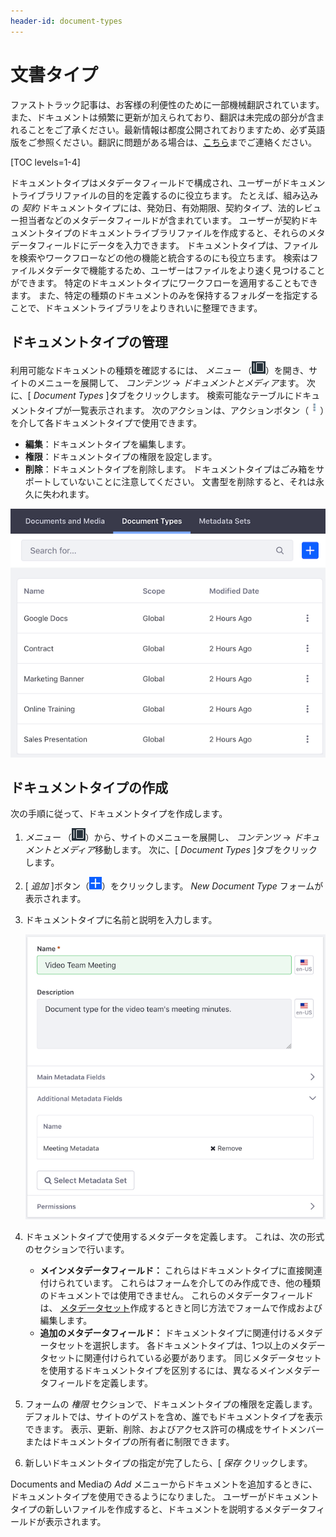 ```yaml
---
header-id: document-types
---
```


# 文書タイプ

<p class="alert alert-info"><span class="wysiwyg-color-blue120">ファストトラック記事は、お客様の利便性のために一部機械翻訳されています。また、ドキュメントは頻繁に更新が加えられており、翻訳は未完成の部分が含まれることをご了承ください。最新情報は都度公開されておりますため、必ず英語版をご参照ください。翻訳に問題がある場合は、<a href="mailto:support-content-jp@liferay.com">こちら</a>までご連絡ください。</span></p>

[TOC levels=1-4]

ドキュメントタイプはメタデータフィールドで構成され、ユーザーがドキュメントライブラリファイルの目的を定義するのに役立ちます。 たとえば、組み込みの *契約* ドキュメントタイプには、発効日、有効期限、契約タイプ、法的レビュー担当者などのメタデータフィールドが含まれています。 ユーザーが契約ドキュメントタイプのドキュメントライブラリファイルを作成すると、それらのメタデータフィールドにデータを入力できます。 ドキュメントタイプは、ファイルを検索やワークフローなどの他の機能と統合するのにも役立ちます。 検索はファイルメタデータで機能するため、ユーザーはファイルをより速く見つけることができます。 特定のドキュメントタイプにワークフローを適用することもできます。 また、特定の種類のドキュメントのみを保持するフォルダーを指定することで、ドキュメントライブラリをよりきれいに整理できます。

## ドキュメントタイプの管理

利用可能なドキュメントの種類を確認するには、 *メニュー* （![Product Menu](../../../images/icon-menu.png)）を開き、サイトのメニューを展開して、 *コンテンツ* → *ドキュメントとメディア*ます。 次に、[ *Document Types* ]タブをクリックします。 検索可能なテーブルにドキュメントタイプが一覧表示されます。 次のアクションは、アクションボタン（![Actions](../../../images/icon-actions.png)）を介して各ドキュメントタイプで使用できます。

  - **編集**：ドキュメントタイプを編集します。
  - **権限**：ドキュメントタイプの権限を設定します。
  - **削除**：ドキュメントタイプを削除します。 ドキュメントタイプはごみ箱をサポートしていないことに注意してください。 文書型を削除すると、それは永久に失われます。

![図1：ドキュメントタイプ管理ウィンドウでは、既存のドキュメントタイプを表示したり、新しいドキュメントタイプを作成したりできます。](../../../images/dm-doc-types-list.png)

## ドキュメントタイプの作成

次の手順に従って、ドキュメントタイプを作成します。

1.  *メニュー* （![Product Menu](../../../images/icon-menu.png)）から、サイトのメニューを展開し、 *コンテンツ* → *ドキュメントとメディア*移動します。 次に、[ *Document Types* ]タブをクリックします。

2.  [ *追加* ]ボタン（![Add](../../../images/icon-add.png)）をクリックします。 *New Document Type* フォームが表示されます。

3.  ドキュメントタイプに名前と説明を入力します。

    ![図2：新しいドキュメントタイプを作成します。](../../../images/dm-doc-types-new.png)

4.  ドキュメントタイプで使用するメタデータを定義します。 これは、次の形式のセクションで行います。

      - **メインメタデータフィールド：** これらはドキュメントタイプに直接関連付けられています。 これらはフォームを介してのみ作成でき、他の種類のドキュメントでは使用できません。 これらのメタデータフィールドは、 [メタデータセット](/docs/7-1/user/-/knowledge_base/u/metadata-sets)作成するときと同じ方法でフォームで作成および編集します。
      - **追加のメタデータフィールド：** ドキュメントタイプに関連付けるメタデータセットを選択します。 各ドキュメントタイプは、1つ以上のメタデータセットに関連付けられている必要があります。 同じメタデータセットを使用するドキュメントタイプを区別するには、異なるメインメタデータフィールドを定義します。

5.  フォームの *権限* セクションで、ドキュメントタイプの権限を定義します。 デフォルトでは、サイトのゲストを含め、誰でもドキュメントタイプを表示できます。 表示、更新、削除、およびアクセス許可の構成をサイトメンバーまたはドキュメントタイプの所有者に制限できます。

6.  新しいドキュメントタイプの指定が完了したら、[ *保存* クリックします。

Documents and Mediaの *Add* メニューからドキュメントを追加するときに、ドキュメントタイプを使用できるようになりました。 ユーザーがドキュメントタイプの新しいファイルを作成すると、ドキュメントを説明するメタデータフィールドが表示されます。
